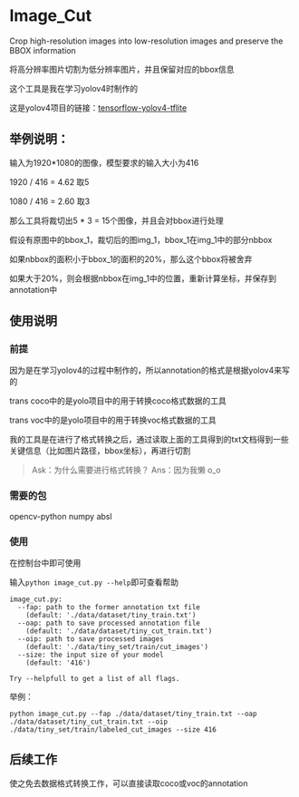 # Image_Cut

Crop high-resolution images into low-resolution images and preserve the BBOX information

将高分辨率图片切割为低分辨率图片，并且保留对应的bbox信息

这个工具是我在学习yolov4时制作的

这是yolov4项目的链接：[tensorflow-yolov4-tflite](https://github.com/hunglc007/tensorflow-yolov4-tflite)

## 举例说明：

输入为1920*1080的图像，模型要求的输入大小为416

1920 / 416 = 4.62 取5

1080 / 416 = 2.60 取3

那么工具将裁切出5 * 3 = 15个图像，并且会对bbox进行处理

假设有原图中的bbox_1，裁切后的图img_1，bbox_1在img_1中的部分nbbox

如果nbbox的面积小于bbox_1的面积的20%，那么这个bbox将被舍弃

如果大于20%，则会根据nbbox在img_1中的位置，重新计算坐标，并保存到annotation中

## 使用说明

### 前提

因为是在学习yolov4的过程中制作的，所以annotation的格式是根据yolov4来写的

trans coco中的是yolo项目中的用于转换coco格式数据的工具

trans voc中的是yolo项目中的用于转换voc格式数据的工具

我的工具是在进行了格式转换之后，通过读取上面的工具得到的txt文档得到一些关键信息（比如图片路径，bbox坐标），再进行切割

>Ask：为什么需要进行格式转换？
>Ans：因为我懒 o_o

### 需要的包

opencv-python numpy absl

### 使用

在控制台中即可使用

输入`python image_cut.py --help`即可查看帮助

```
image_cut.py:
  --fap: path to the former annotation txt file
    (default: './data/dataset/tiny_train.txt')
  --oap: path to save processed annotation file
    (default: './data/dataset/tiny_cut_train.txt')
  --oip: path to save processed images
    (default: './data/tiny_set/train/cut_images')
  --size: the input size of your model
    (default: '416')

Try --helpfull to get a list of all flags.
```

举例：

```
python image_cut.py --fap ./data/dataset/tiny_train.txt --oap ./data/dataset/tiny_cut_train.txt --oip ./data/tiny_set/train/labeled_cut_images --size 416
```

## 后续工作

使之免去数据格式转换工作，可以直接读取coco或voc的annotation
